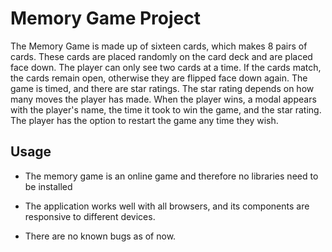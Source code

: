 # Memory Game Project

The Memory Game is made up of sixteen cards, which makes 8 pairs of cards. These cards are placed randomly on the card deck and are placed face down. The player can only see two cards at a time. If the cards match, the cards remain open, otherwise they are flipped face down again. The game is timed, and there are star ratings. The star rating depends on how many moves the player has made. When the player wins, a modal appears with the player's name, the time it took to win the game, and the star rating. The player has the option to restart the game any time they wish.

## Usage

- The memory game is an online game and therefore no libraries need to be installed

- The application works well with all browsers, and its components are responsive to different devices.

- There are no known bugs as of now.
